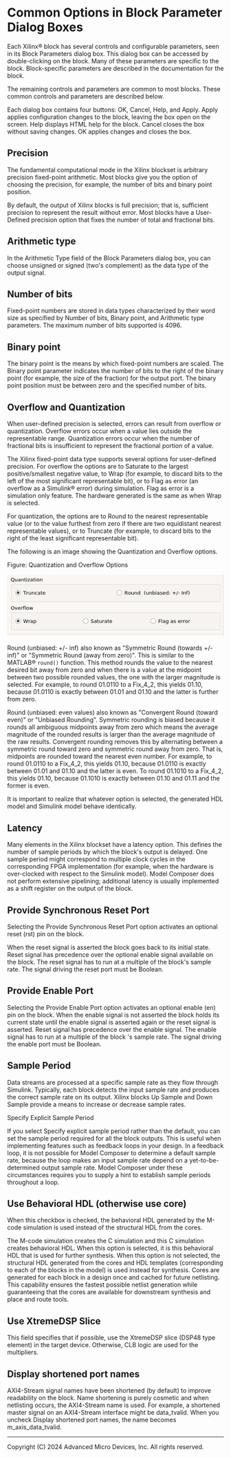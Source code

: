 # Common Options in Block Parameter Dialog Boxes

Each Xilinx® block has several controls and configurable parameters,
seen in its Block Parameters dialog box. This dialog box can be accessed
by double-clicking on the block. Many of these parameters are specific
to the block. Block-specific parameters are described in the
documentation for the block.

The remaining controls and parameters are common to most blocks. These
common controls and parameters are described below.

Each dialog box contains four buttons: OK, Cancel, Help, and Apply.
Apply applies configuration changes to the block, leaving the box open
on the screen. Help displays HTML help for the block. Cancel closes the
box without saving changes. OK applies changes and closes the box.

## Precision

The fundamental computational mode in the Xilinx blockset is arbitrary
precision fixed-point arithmetic. Most blocks give you the option of
choosing the precision, for example, the number of bits and binary point
position.

By default, the output of Xilinx blocks is full precision; that is,
sufficient precision to represent the result without error. Most blocks
have a User-Defined precision option that fixes the number of total and
fractional bits.

## Arithmetic type

In the Arithmetic Type field of the Block Parameters dialog box, you can
choose unsigned or signed (two's complement) as the data type of the
output signal.

## Number of bits

Fixed-point numbers are stored in data types characterized by their word
size as specified by Number of bits, Binary point, and Arithmetic type
parameters. The maximum number of bits supported is 4096.

## Binary point

The binary point is the means by which fixed-point numbers are scaled.
The Binary point parameter indicates the number of bits to the right of
the binary point (for example, the size of the fraction) for the output
port. The binary point position must be between zero and the specified
number of bits.

## Overflow and Quantization

When user-defined precision is selected, errors can result from overflow
or quantization. Overflow errors occur when a value lies outside the
representable range. Quantization errors occur when the number of
fractional bits is insufficient to represent the fractional portion of a
value.

The Xilinx fixed-point data type supports several options for
user-defined precision. For overflow the options are to Saturate to the
largest positive/smallest negative value, to Wrap (for example, to
discard bits to the left of the most significant representable bit), or
to Flag as error (an overflow as a Simulink® error) during simulation.
Flag as error is a simulation only feature. The hardware generated is
the same as when Wrap is selected.

For quantization, the options are to Round to the nearest representable
value (or to the value furthest from zero if there are two equidistant
nearest representable values), or to Truncate (for example, to discard
bits to the right of the least significant representable bit).

The following is an image showing the Quantization and Overflow options.

Figure: Quantization and Overflow Options

  
![](./Images/options.png)  

Round (unbiased: +/- inf) also known as "Symmetric Round (towards +/-
inf)" or "Symmetric Round (away from zero)". This is similar to the
MATLAB® `round()` function. This method rounds the value to the nearest
desired bit away from zero and when there is a value at the midpoint
between two possible rounded values, the one with the larger magnitude
is selected. For example, to round 01.0110 to a Fix_4_2, this yields
01.10, because 01.0110 is exactly between 01.01 and 01.10 and the latter
is further from zero.

Round (unbiased: even values) also known as "Convergent Round (toward
even)" or "Unbiased Rounding". Symmetric rounding is biased because it
rounds all ambiguous midpoints away from zero which means the average
magnitude of the rounded results is larger than the average magnitude of
the raw results. Convergent rounding removes this by alternating between
a symmetric round toward zero and symmetric round away from zero. That
is, midpoints are rounded toward the nearest even number. For example,
to round 01.0110 to a Fix_4_2, this yields 01.10, because 01.0110 is
exactly between 01.01 and 01.10 and the latter is even. To round 01.1010
to a Fix_4_2, this yields 01.10, because 01.1010 is exactly between
01.10 and 01.11 and the former is even.

It is important to realize that whatever option is selected, the
generated HDL model and Simulink model behave identically.

## Latency

Many elements in the Xilinx blockset have a latency option. This defines
the number of sample periods by which the block's output is delayed. One
sample period might correspond to multiple clock cycles in the
corresponding FPGA implementation (for example, when the hardware is
over-clocked with respect to the Simulink model). Model Composer does
not perform extensive pipelining; additional latency is usually
implemented as a shift register on the output of the block.

## Provide Synchronous Reset Port

Selecting the Provide Synchronous Reset Port option activates an
optional reset (rst) pin on the block.

When the reset signal is asserted the block goes back to its initial
state. Reset signal has precedence over the optional enable signal
available on the block. The reset signal has to run at a multiple of the
block's sample rate. The signal driving the reset port must be Boolean.

## Provide Enable Port

Selecting the Provide Enable Port option activates an optional enable
(en) pin on the block. When the enable signal is not asserted the block
holds its current state until the enable signal is asserted again or the
reset signal is asserted. Reset signal has precedence over the enable
signal. The enable signal has to run at a multiple of the block 's
sample rate. The signal driving the enable port must be Boolean.

## Sample Period

Data streams are processed at a specific sample rate as they flow
through Simulink. Typically, each block detects the input sample rate
and produces the correct sample rate on its output. Xilinx blocks Up
Sample and Down Sample provide a means to increase or decrease sample
rates.

Specify Explicit Sample Period

If you select Specify explicit sample period rather than the default,
you can set the sample period required for all the block outputs. This
is useful when implementing features such as feedback loops in your
design. In a feedback loop, it is not possible for Model Composer to
determine a default sample rate, because the loop makes an input sample
rate depend on a yet-to-be-determined output sample rate. Model Composer
under these circumstances requires you to supply a hint to establish
sample periods throughout a loop.

## Use Behavioral HDL (otherwise use core)

When this checkbox is checked, the behavioral HDL generated by the
M-code simulation is used instead of the structural HDL from the cores.

The M-code simulation creates the C simulation and this C simulation
creates behavioral HDL. When this option is selected, it is this
behavioral HDL that is used for further synthesis. When this option is
not selected, the structural HDL generated from the cores and HDL
templates (corresponding to each of the blocks in the model) is used
instead for synthesis. Cores are generated for each block in a design
once and cached for future netlisting. This capability ensures the
fastest possible netlist generation while guaranteeing that the cores
are available for downstream synthesis and place and route tools.

## Use XtremeDSP Slice

This field specifies that if possible, use the XtremeDSP slice (DSP48
type element) in the target device. Otherwise, CLB logic are used for
the multipliers.

## Display shortened port names

AXI4-Stream signal names have been shortened (by default) to improve
readability on the block. Name shortening is purely cosmetic and when
netlisting occurs, the AXI4-Stream name is used. For example, a
shortened master signal on an AXI4-Stream interface might be
data_tvalid. When you uncheck Display shortened port names, the name
becomes m_axis_data_tvalid.


--------------
Copyright (C) 2024 Advanced Micro Devices, Inc.
All rights reserved.
